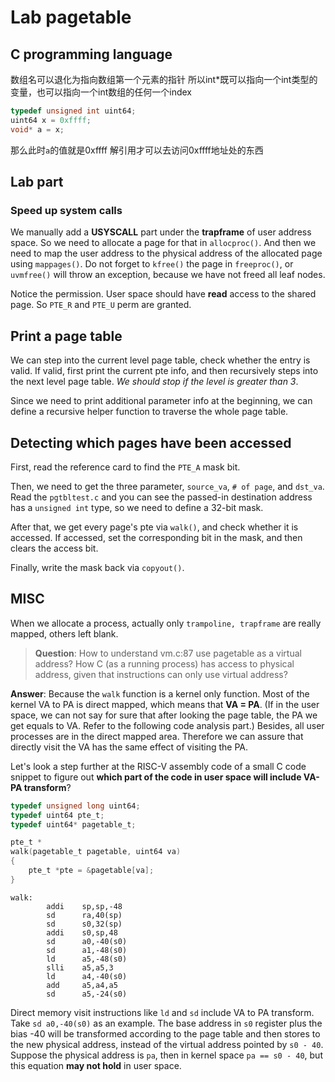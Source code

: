 # Lab pagetable

## C programming language
数组名可以退化为指向数组第一个元素的指针 所以int*既可以指向一个int类型的变量，也可以指向一个int数组的任何一个index

```C
typedef unsigned int uint64;
uint64 x = 0xffff;
void* a = x;
```
那么此时`a`的值就是0xffff 解引用才可以去访问0xffff地址处的东西

## Lab part
### Speed up system calls
We manually add a **USYSCALL** part under the **trapframe** of user address space. So we need to allocate a page for that in `allocproc()`. And then we need to map the user address to the physical address of the allocated page using `mappages()`. Do not forget to `kfree()` the page in `freeproc()`, or `uvmfree()` will throw an exception, because we have not freed all leaf nodes.

Notice the permission. User space should have **read** access to the shared page. So `PTE_R` and `PTE_U` perm are granted.

## Print a page table
We can step into the current level page table, check whether the entry is valid. If valid, first print the current pte info, and then recursively steps into the next level page table. _We should stop if the level is greater than 3_.

Since we need to print additional parameter info at the beginning, we can define a recursive helper function to traverse the whole page table.

## Detecting which pages have been accessed
First, read the reference card to find the `PTE_A` mask bit.

Then, we need to get the three parameter, `source_va`, `# of page`, and `dst_va`. Read the `pgtbltest.c` and you can see the passed-in destination address has a `unsigned int` type, so we need to define a 32-bit mask.

After that, we get every page's pte via `walk()`, and check whether it is accessed. If accessed, set the corresponding bit in the mask, and then clears the access bit.

Finally, write the mask back via `copyout()`.

## MISC
When we allocate a process, actually only `trampoline, trapframe` are really mapped, others left blank.

> **Question**: How to understand vm.c:87 use pagetable as a virtual address? How C (as a running process) has access to physical address, given that instructions can only use virtual address?

**Answer**: Because the `walk` function is a kernel only function. Most of the kernel VA to PA is direct mapped, which means that **VA = PA**. (If in the user space, we can not say for sure that after looking the page table, the PA we get equals to VA. Refer to the following code analysis part.) Besides, all user processes are in the direct mapped area. Therefore we can assure that directly visit the VA has the same effect of visiting the PA. 

Let's look a step further at the RISC-V assembly code of a small C code snippet to figure out **which part of the code in user space will include VA-PA transform**?

```C
typedef unsigned long uint64;
typedef uint64 pte_t;
typedef uint64* pagetable_t;

pte_t *
walk(pagetable_t pagetable, uint64 va)
{
    pte_t *pte = &pagetable[va];   
}
```
```Assembly
walk:
        addi    sp,sp,-48
        sd      ra,40(sp)
        sd      s0,32(sp)
        addi    s0,sp,48
        sd      a0,-40(s0)
        sd      a1,-48(s0)
        ld      a5,-48(s0)
        slli    a5,a5,3
        ld      a4,-40(s0)
        add     a5,a4,a5
        sd      a5,-24(s0)

```

Direct memory visit instructions like `ld` and `sd` include VA to PA transform. Take `sd a0,-40(s0)` as an example. The base address in `s0` register plus the bias -40 will be transformed according to the page table and then stores to the new physical address, instead of the virtual address pointed by `s0 - 40`. Suppose the physical address is `pa`, then in kernel space `pa == s0 - 40`, but this equation **may not hold** in user space.